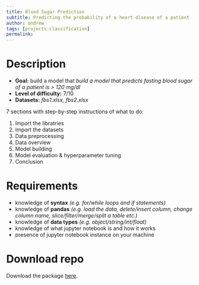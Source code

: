 ```yaml
---
title: Blood Sugar Prediction
subtitle: Predicting the probability of a heart disease of a patient
author: andrew
tags: [projects:classification]
permalink:
---
```

# Description

- **Goal:** build a model that *build a model that predicts fasting blood sugar of a patient is > 120 mg/dl*
- **Level of difficulty:** 7/10
- **Datasets:** *fbs1.xlsx, fbs2.xlsx*

7 sections with step-by-step instructions of what to do:

1. Import the libratries
2. Import the datasets
3. Data preprocessing
4. Data overview
5. Model building
6. Model evaluation & hyperparameter tuning
7. Conclusion

# Requirements
- knowledge of **syntax** *(e.g. for/while loops and if statements)*
- knowledge of **pandas** *(e.g. load the data, delete/insert column, change column name, slice/filter/merge/split a table etc.)*
- knowledge of **data types** *(e.g. object/string/int/float)*
- knowledge of what jupyter notebook is and how it works
- presence of jupyter notebook instance on your machine

# Download repo
Download the package [here](https://github.com/the-learning-machine/projects/tree/master/tlm_project3).
